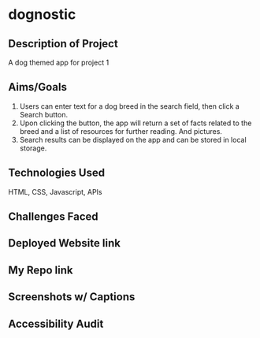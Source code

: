 # dognostic

## Description of Project
A dog themed app for project 1

## Aims/Goals

1. Users can enter text for a dog breed in the search field, then click a Search button.
2. Upon clicking the button, the app will return a set of facts related to the breed and a list of resources for further reading. And pictures.
3. Search results can be displayed on the app and can be stored in local storage.

## Technologies Used

HTML, CSS, Javascript, APIs

## Challenges Faced

## Deployed Website link

## My Repo link

## Screenshots w/ Captions

## Accessibility Audit
